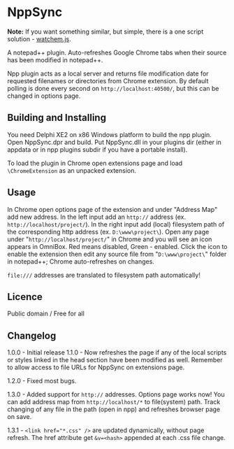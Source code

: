 # NppSync

**Note:** If you want something similar, but simple, there is a one script solution - [watchem.js](https://github.com/duzun/watchem.js).

A notepad++ plugin. Auto-refreshes Google Chrome tabs when their source has been modified in notepad++.

Npp plugin acts as a local server and returns file modification date for requested filenames or directories from Chrome extension. 
By default polling is done every second on `http://localhost:40500/`, but this can be changed in options page.

## Building and Installing
You need Delphi XE2 on x86 Windows platform to build the npp plugin. 
Open NppSync.dpr and build. 
Put NppSync.dll in your plugins dir (either in appdata or in npp plugins subdir if you have a portable install).

To load the plugin in Chrome open extensions page and load `\ChromeExtension` as an unpacked extension.

## Usage
In Chrome open options page of the extension and under "Address Map" add new address. 
In the left input add an `http://` address (ex. `http://localhost/project/`).
In the right input add (local) filesystem path of the corresponding http address (ex. `D:\www\project\`).
Open any page under "`http://localhost/project/`" in Chrome and you will see an icon appears in OmniBox.
Red means disabled, Green - enabled. 
Click the icon to enable the extension then edit any source file from "`D:\www\project\`" folder in notepad++; Chrome auto-refreshes on changes.

`file:///` addresses are translated to filesystem path automatically!


## Licence
Public domain / Free for all

## Changelog
1.0.0 - Initial release
1.1.0 - Now refreshes the page if any of the local scripts or styles linked in the head section have been modified as well. Remember to allow access to file URLs for NppSync on extensions page.

1.2.0 - Fixed most bugs.

1.3.0 - Added support for `http://` addresses. 
Options page works now! 
You can add address map from `http://localhost/*` to file(system) path.
Track changing of any file in the path (open in npp) and refreshes browser page on save.

1.3.1 - `<link href="*.css" />` are updated dynamically, without page refresh. 
The href attribute get `&v=<hash>` appended at each .css file change.
